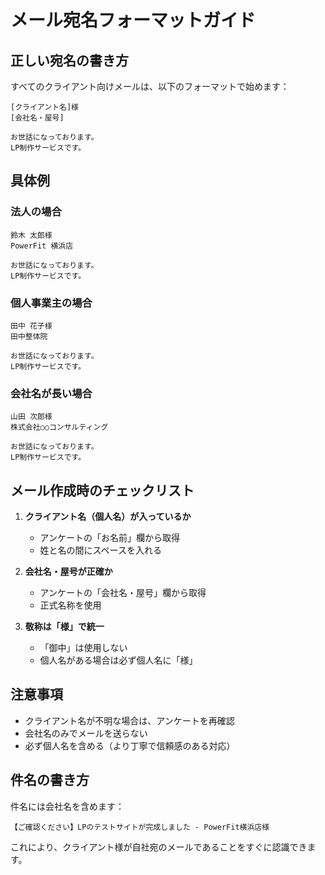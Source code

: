 # メール宛名フォーマットガイド

## 正しい宛名の書き方

すべてのクライアント向けメールは、以下のフォーマットで始めます：

```
[クライアント名]様
[会社名・屋号]

お世話になっております。
LP制作サービスです。
```

## 具体例

### 法人の場合
```
鈴木 太郎様
PowerFit 横浜店

お世話になっております。
LP制作サービスです。
```

### 個人事業主の場合
```
田中 花子様
田中整体院

お世話になっております。
LP制作サービスです。
```

### 会社名が長い場合
```
山田 次郎様
株式会社○○コンサルティング

お世話になっております。
LP制作サービスです。
```

## メール作成時のチェックリスト

1. **クライアント名（個人名）が入っているか**
   - アンケートの「お名前」欄から取得
   - 姓と名の間にスペースを入れる

2. **会社名・屋号が正確か**
   - アンケートの「会社名・屋号」欄から取得
   - 正式名称を使用

3. **敬称は「様」で統一**
   - 「御中」は使用しない
   - 個人名がある場合は必ず個人名に「様」

## 注意事項

- クライアント名が不明な場合は、アンケートを再確認
- 会社名のみでメールを送らない
- 必ず個人名を含める（より丁寧で信頼感のある対応）

## 件名の書き方

件名には会社名を含めます：
```
【ご確認ください】LPのテストサイトが完成しました - PowerFit横浜店様
```

これにより、クライアント様が自社宛のメールであることをすぐに認識できます。